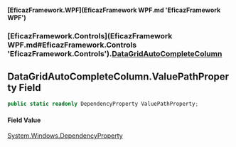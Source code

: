 #### [EficazFramework.WPF](EficazFramework WPF.md 'EficazFramework WPF')
### [EficazFramework.Controls](EficazFramework WPF.md#EficazFramework.Controls 'EficazFramework.Controls').[DataGridAutoCompleteColumn](EficazFramework.Controls/DataGridAutoCompleteColumn.md 'EficazFramework.Controls.DataGridAutoCompleteColumn')

## DataGridAutoCompleteColumn.ValuePathProperty Field

```csharp
public static readonly DependencyProperty ValuePathProperty;
```

#### Field Value
[System.Windows.DependencyProperty](https://docs.microsoft.com/en-us/dotnet/api/System.Windows.DependencyProperty 'System.Windows.DependencyProperty')